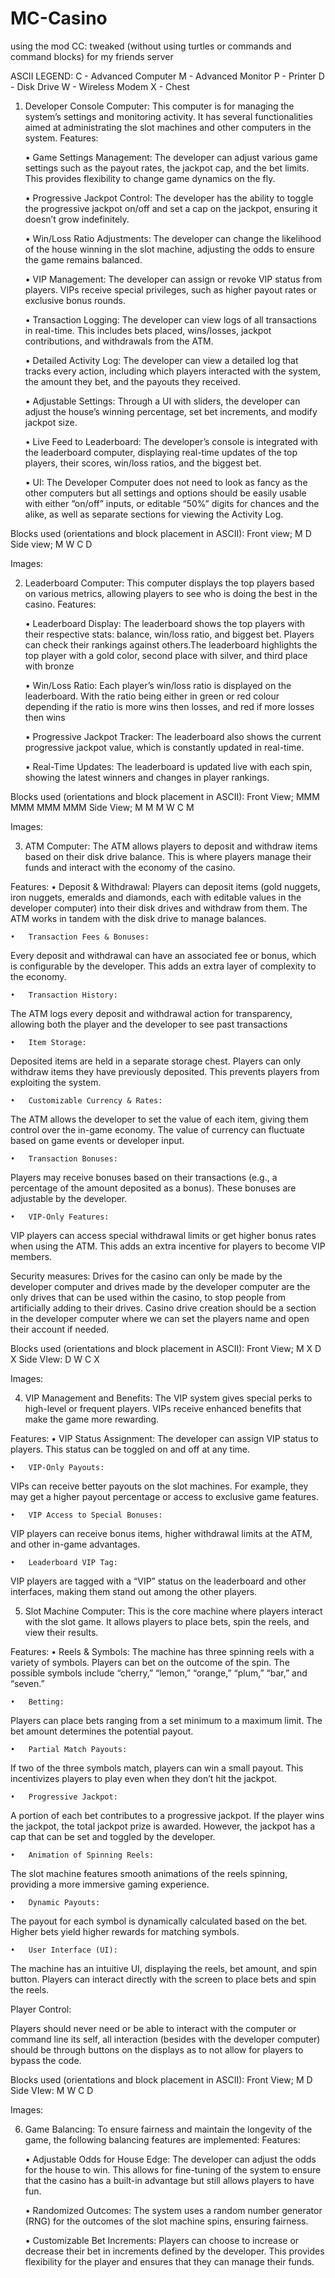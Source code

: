 # MC-Casino
using the mod CC: tweaked (without using turtles or commands and command blocks) for my friends server

ASCII LEGEND:
C - Advanced Computer
M - Advanced Monitor
P - Printer
D - Disk Drive
W - Wireless Modem
X - Chest


1. Developer Console Computer:
This computer is for managing the system’s settings and monitoring activity. It has several functionalities aimed at administrating the slot machines and other computers in the system.
Features:

	•	Game Settings Management:
The developer can adjust various game settings such as the payout rates, the jackpot cap, and the bet limits. This provides flexibility to change game dynamics on the fly.

	•	Progressive Jackpot Control:
The developer has the ability to toggle the progressive jackpot on/off and set a cap on the jackpot, ensuring it doesn’t grow indefinitely.

	•	Win/Loss Ratio Adjustments:
The developer can change the likelihood of the house winning in the slot machine, adjusting the odds to ensure the game remains balanced.

	•	VIP Management:
The developer can assign or revoke VIP status from players. VIPs receive special privileges, such as higher payout rates or exclusive bonus rounds.

	•	Transaction Logging:
The developer can view logs of all transactions in real-time. This includes bets placed, wins/losses, jackpot contributions, and withdrawals from the ATM.

	•	Detailed Activity Log:
The developer can view a detailed log that tracks every action, including which players interacted with the system, the amount they bet, and the payouts they received.

	•	Adjustable Settings:
Through a UI with sliders, the developer can adjust the house’s winning percentage, set bet increments, and modify jackpot size.

	•	Live Feed to Leaderboard:
The developer’s console is integrated with the leaderboard computer, displaying real-time updates of the top players, their scores, win/loss ratios, and the biggest bet.

	•   UI:
The Developer Computer does not need to look as fancy as the other computers but all settings and options should be easily usable with either “on/off” inputs, or editable “50%” digits for chances and the alike, as well as separate sections for viewing the Activity Log.

Blocks used (orientations and block placement in ASCII):
Front view; 
M
D
Side view;
        M
W   C   D

Images:


2. Leaderboard Computer:
This computer displays the top players based on various metrics, allowing players to see who is doing the best in the casino.
Features:

	•	Leaderboard Display:
The leaderboard shows the top players with their respective stats: balance, win/loss ratio, and biggest bet. Players can check their rankings against others.The leaderboard highlights the top player with a gold color, second place with silver, and third place with bronze

	•	Win/Loss Ratio:
Each player’s win/loss ratio is displayed on the leaderboard. With the ratio being either in green or red colour depending if the ratio is more wins then losses, and red if more losses then wins

	•	Progressive Jackpot Tracker:
The leaderboard also shows the current progressive jackpot value, which is constantly updated in real-time.

	•	Real-Time Updates:
The leaderboard is updated live with each spin, showing the latest winners and changes in player rankings.


Blocks used (orientations and block placement in ASCII):
Front View;
MMM
MMM
MMM
MMM
Side View;
        M
        M
        M
W   C   M

Images:

3. ATM Computer:
The ATM allows players to deposit and withdraw items based on their disk drive balance. This is where players manage their funds and interact with the economy of the casino.

Features:
	•	Deposit & Withdrawal:
Players can deposit items (gold nuggets, iron nuggets, emeralds and diamonds, each with editable values in the developer computer) into their disk drives and withdraw from them. The ATM works in tandem with the disk drive to manage balances.

	•	Transaction Fees & Bonuses:
Every deposit and withdrawal can have an associated fee or bonus, which is configurable by the developer. This adds an extra layer of complexity to the economy.

	•	Transaction History:
The ATM logs every deposit and withdrawal action for transparency, allowing both the player and the developer to see past transactions

	•	Item Storage:
Deposited items are held in a separate storage chest. Players can only withdraw items they have previously deposited. This prevents players from exploiting the system.

	•	Customizable Currency & Rates:
The ATM allows the developer to set the value of each item, giving them control over the in-game economy. The value of currency can fluctuate based on game events or developer input.

	•	Transaction Bonuses:
Players may receive bonuses based on their transactions (e.g., a percentage of the amount deposited as a bonus). These bonuses are adjustable by the developer.

	•	VIP-Only Features:
VIP players can access special withdrawal limits or get higher bonus rates when using the ATM. This adds an extra incentive for players to become VIP members.


Security measures:
Drives for the casino can only be made by the developer computer and drives made by the developer computer are the only drives that can be used within the casino, to stop people from artificially adding to their drives. Casino drive creation should be a section in the developer computer where we can set the players name and open their account if needed.

Blocks used (orientations and block placement in ASCII):
Front View;
    M
X   D   X
Side VIew:
    D
W   C  X

Images:

4. VIP Management and Benefits:
The VIP system gives special perks to high-level or frequent players. VIPs receive enhanced benefits that make the game more rewarding.

Features:
	•	VIP Status Assignment:
The developer can assign VIP status to players. This status can be toggled on and off at any time.

	•	VIP-Only Payouts:
VIPs can receive better payouts on the slot machines. For example, they may get a higher payout percentage or access to exclusive game features.

	•	VIP Access to Special Bonuses:
VIP players can receive bonus items, higher withdrawal limits at the ATM, and other in-game advantages.

	•	Leaderboard VIP Tag:
VIP players are tagged with a “VIP” status on the leaderboard and other interfaces, making them stand out among the other players.


5. Slot Machine Computer:
This is the core machine where players interact with the slot game. It allows players to place bets, spin the reels, and view their results.

Features:
	•	Reels & Symbols:
The machine has three spinning reels with a variety of symbols. Players can bet on the outcome of the spin. The possible symbols include “cherry,” “lemon,” “orange,” “plum,” “bar,” and “seven.”

	•	Betting:
Players can place bets ranging from a set minimum to a maximum limit. The bet amount determines the potential payout.

	•	Partial Match Payouts:
If two of the three symbols match, players can win a small payout. This incentivizes players to play even when they don’t hit the jackpot.

	•	Progressive Jackpot:
A portion of each bet contributes to a progressive jackpot. If the player wins the jackpot, the total jackpot prize is awarded. However, the jackpot has a cap that can be set and toggled by the developer.

	•	Animation of Spinning Reels:
The slot machine features smooth animations of the reels spinning, providing a more immersive gaming experience.

	•	Dynamic Payouts:
The payout for each symbol is dynamically calculated based on the bet. Higher bets yield higher rewards for matching symbols.

	•	User Interface (UI):
The machine has an intuitive UI, displaying the reels, bet amount, and spin button. Players can interact directly with the screen to place bets and spin the reels.

Player Control:

Players should never need or be able to interact with the computer or command line its self, all interaction (besides with the developer computer) should be through buttons on the displays as to not allow for players to bypass the code.


Blocks used (orientations and block placement in ASCII):
Front View;
 M
D 
Side VIew:
        M
W   C  D

Images:


6. Game Balancing:
To ensure fairness and maintain the longevity of the game, the following balancing features are implemented:
Features:

	•	Adjustable Odds for House Edge:
The developer can adjust the odds for the house to win. This allows for fine-tuning of the system to ensure that the casino has a built-in advantage but still allows players to have fun.

	•	Randomized Outcomes:
The system uses a random number generator (RNG) for the outcomes of the slot machine spins, ensuring fairness.

	•	Customizable Bet Increments:
Players can choose to increase or decrease their bet in increments defined by the developer. This provides flexibility for the player and ensures that they can manage their funds.

